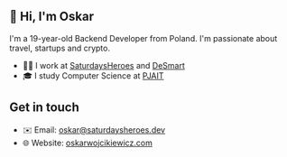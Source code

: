 ## 👋 Hi, I'm Oskar 
I'm a 19-year-old Backend Developer from Poland. I'm passionate about travel, startups and crypto. 
- 🧑‍💻 I work at [SaturdaysHeroes](https://saturdaysheroes.dev) and [DeSmart](https://desmart.com)
- 🎓 I study Computer Science at [PJAIT](https://pja.edu.pl/en/)

## Get in touch 
- ✉️ Email: oskar@saturdaysheroes.dev
- 🌐 Website: [oskarwojcikiewicz.com](https://oskarwojcikiewicz.com)
